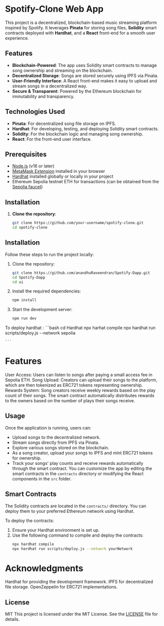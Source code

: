# Spotify-Clone Web App

This project is a decentralized, blockchain-based music streaming platform inspired by Spotify. It leverages **Pinata** for storing song files, **Solidity** smart contracts deployed with **Hardhat**, and a **React** front-end for a smooth user experience.

## Features

- **Blockchain-Powered**: The app uses Solidity smart contracts to manage song ownership and streaming on the blockchain.
- **Decentralized Storage**: Songs are stored securely using IPFS via Pinata.
- **User-Friendly Interface**: A React front-end makes it easy to upload and stream songs in a decentralized way.
- **Secure & Transparent**: Powered by the Ethereum blockchain for immutability and transparency.

## Technologies Used

- **Pinata**: For decentralized song file storage on IPFS.
- **Hardhat**: For developing, testing, and deploying Solidity smart contracts.
- **Solidity**: For the blockchain logic and managing song ownership.
- **React**: For the front-end user interface.

## Prerequisites

- [Node.js](https://nodejs.org/) (v16 or later)
- [MetaMask Extension](https://metamask.io/) installed in your browser
- [Hardhat](https://hardhat.org/) installed globally or locally in your project
- Ethereum Sepolia testnet ETH for transactions (can be obtained from the [Sepolia faucet](https://sepoliafaucet.com))

## Installation

1. **Clone the repository**:
   ```bash
   git clone https://github.com/your-username/spotify-clone.git
   cd spotify-clone

## Installation

Follow these steps to run the project locally:

1. Clone the repository:
    ```bash
    git clone https://github.com/anandhuRaveendran/Spotify-Dapp.git
    cd Spotify-Dapp
    cd ui
    ```

2. Install the required dependencies:
    ```bash
    npm install
    ```

3. Start the development server:
    ```bash
    npm run dev
    ```
To deploy hardhat :
    ```bash
    cd Hardhat
    npx harhat compile
    npx hardhat run scripts/deploy.js --network sepolia

    ```
# Features
User Access: Users can listen to songs after paying a small access fee in Sepolia ETH.
Song Upload: Creators can upload their songs to the platform, which are then tokenized as ERC721 tokens representing ownership.
Rewards System: Song creators receive weekly rewards based on the play count of their songs. The smart contract automatically distributes rewards to the owners based on the number of plays their songs receive.
## Usage

Once the application is running, users can:

- Upload songs to the decentralized network.
- Stream songs directly from IPFS via Pinata.
- Explore various songs stored on the blockchain.
-  As a song creator, upload your songs to IPFS and mint ERC721 tokens for ownership.
-  Track your songs' play counts and receive rewards automatically through the smart contract.
You can customize the app by editing the smart contracts in the `contracts` directory or modifying the React components in the `src` folder.

## Smart Contracts

The Solidity contracts are located in the `contracts/` directory. You can deploy them to your preferred Ethereum network using Hardhat.

To deploy the contracts:

1. Ensure your Hardhat environment is set up.
2. Use the following command to compile and deploy the contracts:
    ```bash
    npx hardhat compile
    npx hardhat run scripts/deploy.js --network yourNetwork
    ```
# Acknowledgments
Hardhat for providing the development framework.
IPFS for decentralized file storage.
OpenZeppelin for ERC721 implementations.
## License
MIT
This project is licensed under the MIT License. See the [LICENSE](./LICENSE) file for details.

